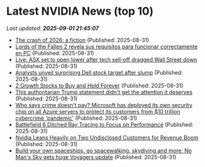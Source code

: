 # Latest NVIDIA News (top 10)
_Last updated: **2025-09-01 21:45:07**_

- [The crash of 2026: a fiction](https://crookedtimber.org/2025/08/31/the-crash-of-2026-a-fiction/) (Published: 2025-08-31)
- [Lords of the Fallen 2 revela sus requisitos para funcionar correctamente en PC](https://generacionxbox.com/lords-of-the-fallen-2-revela-sus-requisitos-para-funcionar-correctamente-en-pc/) (Published: 2025-08-31)
- [Live: ASX set to open lower after tech sell-off dragged Wall Street down](https://www.abc.net.au/news/2025-09-01/asx-markets-business-news-live-updates/105718228) (Published: 2025-08-31)
- [Analysts unveil surprising Dell stock target after slump](https://www.thestreet.com/investing/analysts-unveil-surprising-dell-stock-target-after-slump) (Published: 2025-08-31)
- [2 Growth Stocks to Buy and Hold Forever](https://biztoc.com/x/c4a64c12628f01ef) (Published: 2025-08-31)
- [This authoritarian Trump statement didn't get the attention it deserves](https://www.abc.net.au/news/2025-09-01/trump-federal-reserve-financial-markets-authoritarian/105713506) (Published: 2025-08-31)
- [Who says crime doesn't pay? Microsoft has deployed its own security chip on all Azure servers to protect its customers from $10 trillion cybercrime 'pandemic'](https://www.techradar.com/pro/who-says-crime-doesnt-pay-microsoft-has-deployed-its-own-security-chip-on-all-azure-servers-to-protect-its-customers-from-usd10-trillion-cybercrime-pandemic) (Published: 2025-08-31)
- [Battlefield 6 Ditched Ray Tracing to Focus on Performance](https://wccftech.com/battlefield-6-ditched-ray-tracing-focus-performance/) (Published: 2025-08-31)
- [Nvidia Leans Heavily on Two Undisclosed Customers for Revenue Boom](https://biztoc.com/x/099132379d40072f) (Published: 2025-08-31)
- [Build your own spaceships, go spacewalking, skydiving and more: No Man's Sky gets huge Voyagers update](https://www.notebookcheck.net/Build-your-own-spaceships-go-spacewalking-skydiving-and-more-No-Man-s-Sky-gets-huge-Voyagers-update.1101553.0.html) (Published: 2025-08-31)
